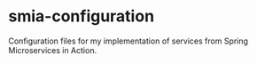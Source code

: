 # smia-configuration
Configuration files for my implementation of services from Spring Microservices in Action.
